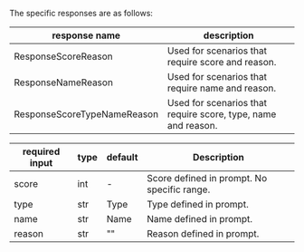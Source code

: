 The specific responses are as follows:

| response name               | description                                                   |
| --------------------------- | ------------------------------------------------------------- |
| ResponseScoreReason         | Used for scenarios that require score and reason.             |
| ResponseNameReason          | Used for scenarios that require name and reason.              |
| ResponseScoreTypeNameReason | Used for scenarios that require score, type, name and reason. |

| required input | type | default | Description                                 |
| -------------- | ---- | ------- | ------------------------------------------- |
| score          | int  | -       | Score defined in prompt. No specific range. |
| type           | str  | Type    | Type defined in prompt.                     |
| name           | str  | Name    | Name defined in prompt.                     |
| reason         | str  | ""      | Reason defined in prompt.                   |
